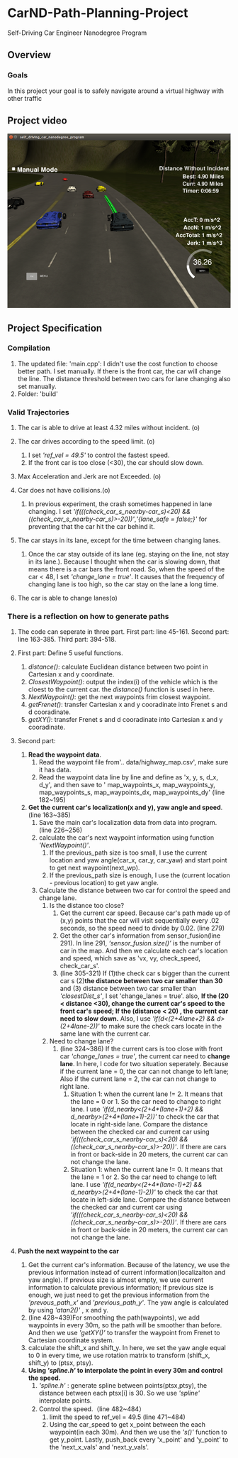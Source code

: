 # CarND-Path-Planning-Project
Self-Driving Car Engineer Nanodegree Program
   
## Overview
### Goals
In this project your goal is to safely navigate around a virtual highway with other traffic

## Project video
![](img/pic1.png)

## Project Specification
### Compilation
1. The updated file: 'main.cpp': I didn't use the cost function to choose better path. I set manually. If there is the front car, the car will change the line. The distance threshold between two cars for lane changing also set manually. 
2. Folder: 'build'

### Valid Trajectories
1. The car is able to drive at least 4.32 miles without incident. (o)

2. The car drives according to the speed limit. (o)
   1. I set _'ref_vel = 49.5'_ to control the fastest speed. 
   2. If the front car is too close (<30), the car should slow down.
   
3. Max Acceleration and Jerk are not Exceeded. (o)

4. Car does not have collisions.(o)
   1. In previous experiment, the crash sometimes happened in lane changing. I set  _'if(((check_car_s_nearby-car_s)<20) && ((check_car_s_nearby-car_s)>-20))'_,_'{lane_safe = false;}'_ for preventing that the car hit the car behind it.  
   
5. The car stays in its lane, except for the time between changing lanes.
   1. Once the car stay outside of its lane (eg. staying on the line, not stay in its lane.). Because I thought when the car is  slowing down, that means there is a car bars the front road. So, when the speed of the car < 48, I set _'change_lane = true'_. It causes that the frequency of changing lane is too high, so the car stay on the lane a long time.    
   
6. The car is able to change lanes(o)

### There is a reflection on how to generate paths
1. The code can seperate in three part. First part: line 45-161. Second part: line 163-385. Third part: 394-518.

2. First part: Define 5 useful functions.
   1. _distance()_: calculate Euclidean distance between two point in Cartesian x and y coordinate.
   2. _ClosestWaypoint()_: output the index(i) of the vehicle which is the cloest to the current car. the _distance()_ function is used in here. 
   3. _NextWaypoint()_: get the next waypoints frim closest waypoint.
   4. _getFrenet()_: transfer Cartesian x and y cooradinate into Frenet s and d cooradinate.
   5. _getXY()_: transfer Frenet s and d cooradinate into Cartesian x and y cooradinate.
   
3. Second part: 
   1. __Read the waypoint data__. 
      1. Read the waypoint file from'.. data/highway_map.csv', make sure it has data. 
      2. Read the waypoint data line by line and define as 'x, y, s, d_x, d_y', and then save to ' map_waypoints_x, map_waypoints_y, map_waypoints_s, map_waypoints_dx, map_waypoints_dy' (line 182~195)
   2. __Get the current car's localization(x and y), yaw angle and speed__.(line 163~385)
      1. Save the main car's localization data from data into program. (line 226~256)
      2. calculate the car's next waypoint information using function _'NextWaypoint()'_.
         1. If the previous_path size is too small, I use the current location and yaw angle(car_x, car_y, car_yaw) and start point to get next waypoint(next_wp).
         2. If the previous_path size is enough, I use the (current location - previous location) to get yaw angle.
      3. Calculate the distance between two car for control the speed and change lane.
         1. Is the distance too close?
            1. Get the current car speed. Because car's path made up of (x,y) points that the car will visit sequentially every .02 seconds, so the speed need to divide by 0.02. (line 279)
            2. Get the other car's information from sensor_fusion(line 291). In line 291, _‘sensor_fusion.size()’_ is the number of car in the map. And then we calculate each car's location and speed, which save as 'vx, vy, check_speed, check_car_s'.
            3. (line 305-321) If (1)the check car s bigger than the current car s (2)__the distance between two car smaller than 30__ and (3) distance between two car smaller than _'closestDist_s'_, I set 'change_lanes = true'. also, __If the (20 < distance <30), change the current car's speed to the front car's speed; If the (distance < 20) , the current car need to slow down.__ Also, I use _'if(d<(2+4*lane+2) && d>(2+4*lane-2))'_ to make sure the check cars locate in the same lane with the current car.
         2. Need to change lane?
            1. (line 324~386) If the current cars is too close with front car _'change_lanes = true'_, the current car need to __change lane__. In here, I code for two situation seperately. Because if the current lane = 0, the car can not change to left lane; Also if the current lane = 2, the car can not change to right lane.
               1. Situation 1: when the current lane != 2. It means that the lane = 0 or 1. So the car need to change to right lane. I use _'if(d_nearby<(2+4*(lane+1)+2) && d_nearby>(2+4*(lane+1)-2))'_ to check the car that locate in right-side lane. Compare the distance between the checked car and current car using _'if(((check_car_s_nearby-car_s)<20) && ((check_car_s_nearby-car_s)>-20))'_. If there are cars in front or back-side in 20 meters, the current car can not change the lane. 
               2. Situation 1: when the current lane != 0. It means that the lane = 1 or 2. So the car need to change to left lane. I use _'if(d_nearby<(2+4*(lane-1)+2) && d_nearby>(2+4*(lane-1)-2))'_ to check the car that locate in left-side lane. Compare the distance between the checked car and current car using _'if(((check_car_s_nearby-car_s)<20) && ((check_car_s_nearby-car_s)>-20))'_. If there are cars in front or back-side in 20 meters, the current car can not change the lane. 
            
3. __Push the next waypoint to the car__
   1. Get the current car's information. Because of the latency, we use the previous information instead of current information(localizaiton and yaw angle). If previous size is almost empty, we use current information to calculate previous information; If previous size is enough, we just need to get the previous information from the _'prevous_path_x'_ and _'previous_path_y'_. The yaw angle is calculated by using _'atan2()'_ , x and y.
   2. (line 428~439)For smoothing the path(waypoints), we add waypoints in every 30m, so the path will be smoother than before. And then we use _'getXY()'_ to transfer the waypoint from Frenet to Cartesian coordinate system.
   3. calculate the shift_x and shift_y. In here, we set the yaw angle equal to 0 in every time, we use rotation matrix to transform (shift_x, shift_y) to (ptsx, ptsy).
   4. __Using _'spline.h'_ to interpolate the point in every 30m and control the speed.__
      1. _'spline.h'_ : generate spline between points(ptsx,ptsy), the distance between each ptsx[i] is 30. So we use _'spline'_ interpolate points.
      2. Control the speed.（line 482~484）
         1. limit the speed to ref_vel = 49.5 (line 471~484)
         2. Using the car_speed to get x_point between the each waypoint(in each 30m). And then we use the _'s()'_ function to get y_point. Lastly, push_back every 'x_point' and 'y_point' to the 'next_x_vals' and 'next_y_vals'.
